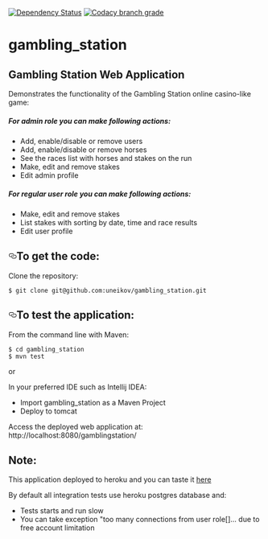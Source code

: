 [![Dependency Status](https://dependencyci.com/github/uneikov/gambling_station/badge)](https://dependencyci.com/github/uneikov/gambling_station)
[![Codacy branch grade](https://img.shields.io/codacy/grade/e27821fb6289410b8f58338c7e0bc686/master.svg?maxAge=2592000?style=plastic)]()
# gambling_station
<html>
  
<h2><a id="user-content-gambling-station-app" class="anchor" href="#gambling-station-app" aria-hidden="true"></a>Gambling Station Web Application</h2>

<p>Demonstrates the functionality of the Gambling Station online casino-like game:</p>

<h5>For admin role you can make following actions:</h5>

<ul>
<li>Add, enable/disable or remove users</li>
<li>Add, enable/disable or remove horses</li>
<li>See the races list with horses and stakes on the run</li>
<li>Make, edit and remove stakes</li>
<li>Edit admin profile</li>
</ul>

<h5>For regular user role you can make following actions:</h5>

<ul>
<li>Make, edit and remove stakes</li>
<li>List stakes with sorting by date, time and race results</li>
<li>Edit user profile</li>
</ul>

<h2><a id="user-content-to-get-the-code" class="anchor" href="#to-get-the-code" aria-hidden="true"><svg aria-hidden="true" class="octicon octicon-link" height="16" version="1.1" viewBox="0 0 16 16" width="16"><path fill-rule="evenodd" d="M4 9h1v1H4c-1.5 0-3-1.69-3-3.5S2.55 3 4 3h4c1.45 0 3 1.69 3 3.5 0 1.41-.91 2.72-2 3.25V8.59c.58-.45 1-1.27 1-2.09C10 5.22 8.98 4 8 4H4c-.98 0-2 1.22-2 2.5S3 9 4 9zm9-3h-1v1h1c1 0 2 1.22 2 2.5S13.98 12 13 12H9c-.98 0-2-1.22-2-2.5 0-.83.42-1.64 1-2.09V6.25c-1.09.53-2 1.84-2 3.25C6 11.31 7.55 13 9 13h4c1.45 0 3-1.69 3-3.5S14.5 6 13 6z"></path></svg></a>To get the code:</h2>

<p>Clone the repository:</p>

<pre><code>$ git clone git@github.com:uneikov/gambling_station.git
</code></pre>

<h2><a id="user-content-to-run-the-application" class="anchor" href="#to-test-the-application" aria-hidden="true"><svg aria-hidden="true" class="octicon octicon-link" height="16" version="1.1" viewBox="0 0 16 16" width="16"><path fill-rule="evenodd" d="M4 9h1v1H4c-1.5 0-3-1.69-3-3.5S2.55 3 4 3h4c1.45 0 3 1.69 3 3.5 0 1.41-.91 2.72-2 3.25V8.59c.58-.45 1-1.27 1-2.09C10 5.22 8.98 4 8 4H4c-.98 0-2 1.22-2 2.5S3 9 4 9zm9-3h-1v1h1c1 0 2 1.22 2 2.5S13.98 12 13 12H9c-.98 0-2-1.22-2-2.5 0-.83.42-1.64 1-2.09V6.25c-1.09.53-2 1.84-2 3.25C6 11.31 7.55 13 9 13h4c1.45 0 3-1.69 3-3.5S14.5 6 13 6z"></path></svg></a>To test the application:</h2>

<p>From the command line with Maven:</p>

<pre><code>$ cd gambling_station
$ mvn test
</code></pre>

<p>or</p>

<p>In your preferred IDE such as Intellij IDEA:</p>

<ul>
<li>Import gambling_station as a Maven Project</li>
<li>Deploy to tomcat</li>
</ul>

<p>Access the deployed web application at: http://localhost:8080/gamblingstation/</p>

<h2><a id="user-content-note" class="anchor" href="#note" aria-hidden="true"></a>Note:</h2>
<p>This application deployed to heroku and you can taste it <a href="http://gamblingstation.herokuapp.com/">here</a></p>

<p>By default all integration tests use heroku postgres database and:</p>

<ul>
<li>Tests starts and run slow</li>
<li>You can take exception "too many connections from user role[]... due to free account limitation</li>
</ul>

<p></p>

</html>

